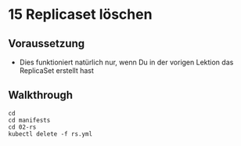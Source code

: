 # 15 Replicaset löschen

## Voraussetzung

 * Dies funktioniert natürlich nur, wenn Du in der vorigen Lektion das ReplicaSet erstellt hast

## Walkthrough  

```
cd
cd manifests
cd 02-rs 
kubectl delete -f rs.yml
```
